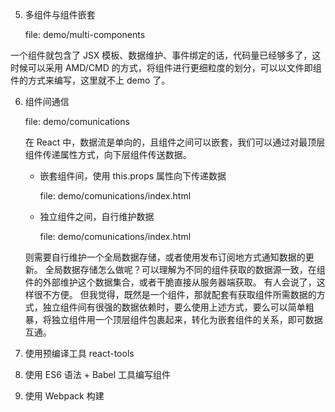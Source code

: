 5. 多组件与组件嵌套

    file: demo/multi-components

一个组件就包含了 JSX 模板、数据维护、事件绑定的话，代码量已经够多了，这时候可以采用 AMD/CMD 的方式，将组件进行更细粒度的划分，可以以文件即组件的方式来编写，这里就不上 demo 了。

6. 组件间通信
    
    file: demo/comunications

    在 React 中，数据流是单向的，且组件之间可以嵌套，我们可以通过对最顶层组件传递属性方式，向下层组件传送数据。
    
    - 嵌套组件间，使用 this.props  属性向下传递数据
    
        file: demo/comunications/index.html
        
    - 独立组件之间，自行维护数据
    
        file: demo/comunications/index.html
    
    则需要自行维护一个全局数据存储，或者使用发布订阅地方式通知数据的更新。
    全局数据存储怎么做呢？可以理解为不同的组件获取的数据源一致，在组件的外部维护这个数据集合，或者干脆直接从服务器端获取。
    有人会说了，这样很不方便。
    但我觉得，既然是一个组件，那就配套有获取组件所需数据的方式，独立组件间有很强的数据依赖时，要么使用上述方式，要么可以简单粗暴，将独立组件用一个顶层组件包裹起来，转化为嵌套组件的关系，即可数据互通。
    
    
    
6. 使用预编译工具 react-tools

7. 使用 ES6 语法 + Babel 工具编写组件

8. 使用 Webpack 构建

